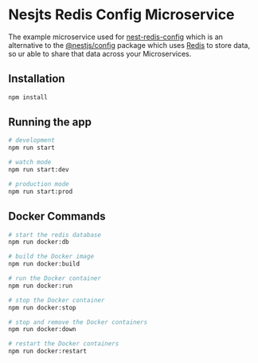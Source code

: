 # Nesjts Redis Config Microservice

The example microservice used for [nest-redis-config](https://github.com/uhmpasterig/nest-redis-config) which is an alternative to the [@nestjs/config](https://github.com/nestjs/config) package which uses [Redis](https://github.com/redis/redis) to store data, so ur able to share that data across your Microservices.

## Installation

```bash
npm install
```

## Running the app

```bash
# development
npm run start

# watch mode
npm run start:dev

# production mode
npm run start:prod
```

## Docker Commands

```bash
# start the redis database
npm run docker:db

# build the Docker image
npm run docker:build

# run the Docker container
npm run docker:run

# stop the Docker container
npm run docker:stop

# stop and remove the Docker containers
npm run docker:down

# restart the Docker containers
npm run docker:restart
```

